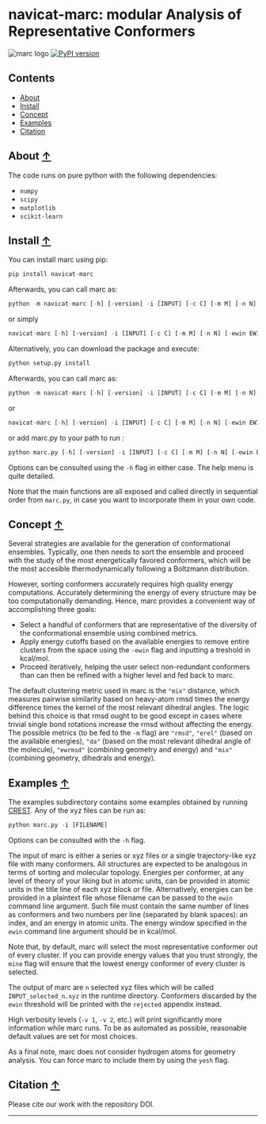 navicat-marc: modular Analysis of Representative Conformers
==============================================
<!-- zenodo badge will go here -->

![marc logo](./images/marc_logo.png)
[![PyPI version](https://badge.fury.io/py/navicat_marc.svg)](https://badge.fury.io/py/navicat_marc)

## Contents
* [About](#about-)
* [Install](#install-)
* [Concept](#concept-)
* [Examples](#examples-)
* [Citation](#citation-)

## About [↑](#about)

The code runs on pure python with the following dependencies: 
- `numpy`
- `scipy`
- `matplotlib`
- `scikit-learn`


## Install [↑](#install)

You can install marc using pip:

```python
pip install navicat-marc
```

Afterwards, you can call marc as:

```python 
python -m navicat-marc [-h] [-version] -i [INPUT] [-c C] [-m M] [-n N] [-ewin EWIN] [-mine] [-yesh] [-efile EFILE] [-v VERB] [-pm PLOTMODE]
```
or simply

```python 
navicat-marc [-h] [-version] -i [INPUT] [-c C] [-m M] [-n N] [-ewin EWIN] [-mine] [-yesh] [-efile EFILE] [-v VERB] [-pm PLOTMODE]
```

Alternatively, you can download the package and execute:

```python 
python setup.py install
```

Afterwards, you can call marc as:

```python 
python -m navicat-marc [-h] [-version] -i [INPUT] [-c C] [-m M] [-n N] [-ewin EWIN] [-mine] [-yesh] [-efile EFILE] [-v VERB] [-pm PLOTMODE]
```
or

```python 
navicat-marc [-h] [-version] -i [INPUT] [-c C] [-m M] [-n N] [-ewin EWIN] [-mine] [-yesh] [-efile EFILE] [-v VERB] [-pm PLOTMODE]
```

or add marc.py to your path to run :

```python
python marc.py [-h] [-version] -i [INPUT] [-c C] [-m M] [-n N] [-ewin EWIN] [-mine] [-yesh] [-efile EFILE] [-v VERB] [-pm PLOTMODE]
```

Options can be consulted using the `-h` flag in either case. The help menu is quite detailed. 

Note that the main functions are all exposed and called directly in sequential order from `marc.py`, in case you want to incorporate them in your own code.

## Concept [↑](#concept)

Several strategies are available for the generation of conformational ensembles. Typically, one then needs to sort the ensemble and proceed with the study of the most energetically favored conformers, which will be the most accesible thermodynamically following a Boltzmann distribution.

However, sorting conformers accurately requires high quality energy computations. Accurately determining the energy of every structure may be too computationally demanding. Hence, marc provides a convenient way of accomplishing three goals:

- Select a handful of conformers that are representative of the diversity of the conformational ensemble using combined metrics.
- Apply energy cutoffs based on the available energies to remove entire clusters from the space using the `-ewin` flag and inputting a treshold in kcal/mol.
- Proceed iteratively, helping the user select non-redundant conformers than can then be refined with a higher level and fed back to marc.

The default clustering metric used in marc is the `"mix"` distance, which measures pairwise similarity based on heavy-atom rmsd times the energy difference times the kernel of the most relevant dihedral angles. The logic behind this choice is that rmsd ought to be good except in cases where trivial single bond rotations increase the rmsd without affecting the energy. The possible metrics (to be fed to the `-m` flag) are `"rmsd"`, `"erel"` (based on the available energies), `"da"` (based on the most relevant dihedral angle of the molecule), `"ewrmsd"` (combining geometry and energy) and `"mix"` (combining geometry, dihedrals and energy).  

## Examples [↑](#examples)

The examples subdirectory contains some examples obtained by running [CREST](https://xtb-docs.readthedocs.io/en/latest/crest.html). Any of the xyz files can be run as:

```python
python marc.py -i [FILENAME]
```

Options can be consulted with the `-h` flag.

The input of marc is either a series or xyz files or a single trajectory-like xyz file with many conformers. All structures are expected to be analogous in terms of sorting and molecular topology. Energies per conformer, at any level of theory of your liking but in atomic units, can be provided in atomic units in the title line of each xyz block or file. Alternatively, energies can be provided in a plaintext file whose filename can be passed to the `ewin` command line argument. Such file must contain the same number of lines as conformers and two numbers per line (separated by blank spaces): an index, and an energy in atomic units. The energy window specified in the `ewin` command line argument should be in kcal/mol.

Note that, by default, marc will select the most representative conformer out of every cluster. If you can provide energy values that you trust strongly, the `mine` flag will ensure that the lowest energy conformer of every cluster is selected.

The output of marc are `n` selected xyz files which will be called `INPUT_selected_n.xyz` in the runtime directory. Conformers discarded by the `ewin` threshold will be printed with the `rejected` appendix instead.

High verbosity levels (`-v 1`, `-v 2`, etc.) will print significantly more information while marc runs. To be as automated as possible, reasonable default values are set for most choices.

As a final note, marc does not consider hydrogen atoms for geometry analysis. You can force marc to include them by using the `yesh` flag.

## Citation [↑](#citation)

Please cite our work with the repository DOI.

---


